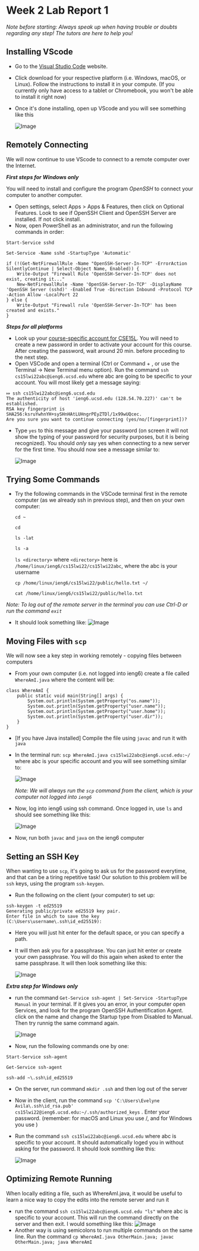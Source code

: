 # Week 2 Lab Report 1

*Note before starting: Always speak up when having trouble or doubts regarding any step! The tutors are here to help you!*

## Installing VScode 
- Go to the [Visual Studio Code](https://code.visualstudio.com/) website. 
- Click download for your respective platform (i.e. Windows, macOS, or Linux). Follow the instructions to install it in your compute. (If you currently only have access to a tablet or Chromebook, you won't be able to install it right now)
- Once it's done installing, open up VScode and you will see something like this 

    ![Image](vscPic.PNG)



## Remotely Connecting
We will now continue to use VScode to connect to a remote computer over the Internet.

__*First steps for Windows only*__ 

You will need to install and configure the program *OpenSSH* to connect your computer to another computer. 
- Open settings, select Apps > Apps & Features, then click on Optional Features. Look to see if OpenSSH Client and OpenSSH Server are installed. If not click install.
- Now, open PowerShell as an administrator, and run the following commands in order:

```
Start-Service sshd

Set-Service -Name sshd -StartupType 'Automatic'
 
if (!(Get-NetFirewallRule -Name "OpenSSH-Server-In-TCP" -ErrorAction SilentlyContinue | Select-Object Name, Enabled)) {
    Write-Output "Firewall Rule 'OpenSSH-Server-In-TCP' does not exist, creating it..."
    New-NetFirewallRule -Name 'OpenSSH-Server-In-TCP' -DisplayName 'OpenSSH Server (sshd)' -Enabled True -Direction Inbound -Protocol TCP -Action Allow -LocalPort 22
} else {
    Write-Output "Firewall rule 'OpenSSH-Server-In-TCP' has been created and exists."
}
```

__*Steps for all platforms*__

- Look up your [course-specific account for CSE15L](https://sdacs.ucsd.edu/~icc/index.php). You will need to create a new password in order to activate your account for this course. After creating the password, wait around 20 min. before proceding to the next step.
- Open VSCode and open a terminal (Ctrl or Command + , or use the Terminal → New Terminal menu option). Run the command `ssh cs15lwi22abc@ieng6.ucsd.edu` where abc are going to be specific to your account. You will most likely get a message saying:

```
⤇ ssh cs15lwi22abc@ieng6.ucsd.edu
The authenticity of host 'ieng6.ucsd.edu (128.54.70.227)' can't be established.
RSA key fingerprint is SHA256:ksruYwhnYH+sySHnHAtLUHngrPEyZTDl/1x99wUQcec.
Are you sure you want to continue connecting (yes/no/[fingerprint])? 
```

- Type `yes` to this message and give your password (on screen it will not show the typing of your password for security purposes, but it is being recognized). You should *only* say yes when connecting to a new server for the first time. You should now see a message similar to:

    ![Image](step2.PNG)

## Trying Some Commands
- Try the following commands in the VSCode terminal first in the remote computer (as we already ssh in previous step), and then on your own computer:

    `cd ~`

    `cd`

    `ls -lat`

    `ls -a`

    `ls <directory>` where `<directory>` here is `/home/linux/ieng6/cs15lwi22/cs15lwi22abc`, where the abc is your username

    `cp /home/linux/ieng6/cs15lwi22/public/hello.txt ~/`

    `cat /home/linux/ieng6/cs15lwi22/public/hello.txt`

*Note: To log out of the remote server in the terminal you can use Ctrl-D or run the command `exit`*

- It should look something like:
    ![Image](commands.PNG)

## Moving Files with `scp`
We will now see a key step in working remotely - copying files between computers
- From your own computer (i.e. not logged into ieng6) create a file called `WhereAmI.java` where the content will be:

```
class WhereAmI {
    public static void main(String[] args) {
        System.out.println(System.getProperty("os.name"));
        System.out.println(System.getProperty("user.name"));
        System.out.println(System.getProperty("user.home"));
        System.out.println(System.getProperty("user.dir"));
    }
}
```

- [If you have Java installed] Compile the file using `javac` and run it with `java` 
- In the terminal run: `scp WhereAmI.java cs15lwi22abc@ieng6.ucsd.edu:~/` where abc is your specific account and you will see something similar to:

    ![Image](sshcopy.PNG)

    *Note: We will always run the `scp` command from the client, which is your computer not logged into `ieng6`*
- Now, log into ieng6 using ssh command. Once logged in, use `ls` and should see something like this:

    ![Image](whereFile.PNG)
- Now, run both `javac` and `java` on the ieng6 computer

## Setting an SSH Key
When wanting to use `scp`, it's going to ask us for the password everytime, and that can be a tiring repetitive task! Our solution to this problem will be `ssh` keys, using the program `ssh-keygen`. 
- Run the following on the client (your computer) to set up:

```
ssh-keygen -t ed25519
Generating public/private ed25519 key pair.
Enter file in which to save the key (C:\Users\username\.ssh\id_ed25519):
```

- Here you will just hit enter for the default space, or you can specify a path. 
- It will then ask you for a passphrase. You can just hit enter or create your own passphrase. You will do this again when asked to enter the same passphrase. It will then look something like this:

    ![Image](passphrase.PNG)

__*Extra step for Windows only*__
- run the command `Get-Service ssh-agent | Set-Service -StartupType Manual` in your terminal. If it gives you an error, in your computer open Services, and look for the program OpenSSH Authentification Agent. click on the name and change the Startup type from Disabled to Manual. Then try runnig the same command again.

    ![Image](services.PNG)
- Now, run the following commands one by one:

```
Start-Service ssh-agent

Get-Service ssh-agent

ssh-add ~\.ssh\id_ed25519
```

- On the server, run command `mkdir .ssh` and then log out of the server
- Now in the client, run the command `scp 'C:\Users\Evelyne Avila\.ssh\id_rsa.pub' cs15lwi22@ieng6.ucsd.edu:~/.ssh/authorized_keys` . Enter your password. (remember: for macOS and Linux you use /, and for Windows you use \)
- Run the command `ssh cs15lwi22abc@ieng6.ucsd.edu` where abc is specific to your account. It should automatically loged you in without asking for the password. It should look somthing like this:

    ![Image](keys.PNG)

## Optimizing Remote Running
When locally editing a file, such as WhereAmI.java, it would be useful to learn a nice way to copy the edits into the remote server and run it
- run the command `ssh cs15lwi22abc@ieng6.ucsd.edu "ls"` where abc is specific to your account. This will run the command directly on the server and then exit. I would something like this:
    ![Image](last.PNG)
- Another way is using semicolons to run multiple commands on the same line. Run the command `cp WhereAmI.java OtherMain.java; javac OtherMain.java; java WhereAmI`
